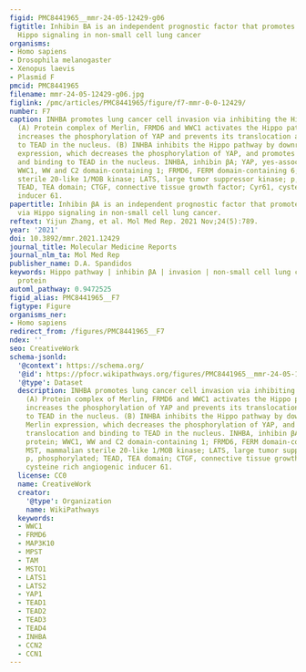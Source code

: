 ```yaml
---
figid: PMC8441965__mmr-24-05-12429-g06
figtitle: Inhibin BA is an independent prognostic factor that promotes invasion via
  Hippo signaling in non-small cell lung cancer
organisms:
- Homo sapiens
- Drosophila melanogaster
- Xenopus laevis
- Plasmid F
pmcid: PMC8441965
filename: mmr-24-05-12429-g06.jpg
figlink: /pmc/articles/PMC8441965/figure/f7-mmr-0-0-12429/
number: F7
caption: INHBA promotes lung cancer cell invasion via inhibiting the Hippo pathway.
  (A) Protein complex of Merlin, FRMD6 and WWC1 activates the Hippo pathway, which
  increases the phosphorylation of YAP and prevents its translocation and binding
  to TEAD in the nucleus. (B) INHBA inhibits the Hippo pathway by downregulating Merlin
  expression, which decreases the phosphorylation of YAP, and promotes its translocation
  and binding to TEAD in the nucleus. INHBA, inhibin βA; YAP, yes-associated protein;
  WWC1, WW and C2 domain-containing 1; FRMD6, FERM domain-containing 6; MST, mammalian
  sterile 20-like 1/MOB kinase; LATS, large tumor suppressor kinase; p, phosphorylated;
  TEAD, TEA domain; CTGF, connective tissue growth factor; Cyr61, cysteine rich angiogenic
  inducer 61.
papertitle: Inhibin βA is an independent prognostic factor that promotes invasion
  via Hippo signaling in non-small cell lung cancer.
reftext: Yijun Zhang, et al. Mol Med Rep. 2021 Nov;24(5):789.
year: '2021'
doi: 10.3892/mmr.2021.12429
journal_title: Molecular Medicine Reports
journal_nlm_ta: Mol Med Rep
publisher_name: D.A. Spandidos
keywords: Hippo pathway | inhibin βA | invasion | non-small cell lung cancer | yes-associated
  protein
automl_pathway: 0.9472525
figid_alias: PMC8441965__F7
figtype: Figure
organisms_ner:
- Homo sapiens
redirect_from: /figures/PMC8441965__F7
ndex: ''
seo: CreativeWork
schema-jsonld:
  '@context': https://schema.org/
  '@id': https://pfocr.wikipathways.org/figures/PMC8441965__mmr-24-05-12429-g06.html
  '@type': Dataset
  description: INHBA promotes lung cancer cell invasion via inhibiting the Hippo pathway.
    (A) Protein complex of Merlin, FRMD6 and WWC1 activates the Hippo pathway, which
    increases the phosphorylation of YAP and prevents its translocation and binding
    to TEAD in the nucleus. (B) INHBA inhibits the Hippo pathway by downregulating
    Merlin expression, which decreases the phosphorylation of YAP, and promotes its
    translocation and binding to TEAD in the nucleus. INHBA, inhibin βA; YAP, yes-associated
    protein; WWC1, WW and C2 domain-containing 1; FRMD6, FERM domain-containing 6;
    MST, mammalian sterile 20-like 1/MOB kinase; LATS, large tumor suppressor kinase;
    p, phosphorylated; TEAD, TEA domain; CTGF, connective tissue growth factor; Cyr61,
    cysteine rich angiogenic inducer 61.
  license: CC0
  name: CreativeWork
  creator:
    '@type': Organization
    name: WikiPathways
  keywords:
  - WWC1
  - FRMD6
  - MAP3K10
  - MPST
  - TAM
  - MSTO1
  - LATS1
  - LATS2
  - YAP1
  - TEAD1
  - TEAD2
  - TEAD3
  - TEAD4
  - INHBA
  - CCN2
  - CCN1
---
```

